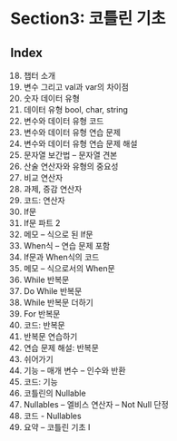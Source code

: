 # Section3: 코틀린 기초
## Index
18. 챕터 소개
19. 변수 그리고 val과 var의 차이점
20. 숫자 데이터 유형
21. 데이터 유형 bool, char, string
22. 변수와 데이터 유형 코드
23. 변수와 데이터 유형 연습 문제
24. 변수와 데이터 유형 연습 문제 해설
25. 문자열 보간법 – 문자열 견본
26. 산술 연산자와 유형의 중요성
27. 비교 연산자
28. 과제, 증감 연산자
29. 코드: 연산자
30. If문
31. If문 파트 2
32. 메모 – 식으로 된 If문
33. When식 – 연습 문제 포함
34. If문과 When식의 코드
35. 메모 – 식으로서의 When문
36. While 반복문
37. Do While 반복문
38. While 반복문 더하기
39. For 반복문
40. 코드: 반복문
41. 반복문 연습하기
42. 연습 문제 해설: 반복문
43. 쉬어가기
44. 기능 – 매개 변수 – 인수와 반환
45. 코드: 기능
46. 코틀린의 Nullable
47. Nullables – 엘비스 연산자 – Not Null 단정
48. 코드 - Nullables
49. 요약 – 코틀린 기초 I
